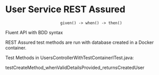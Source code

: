 # User Service REST Assured
                            given() -> when() -> then()
Fluent API with BDD syntax


REST Assured test methods are run with database created in a Docker container.


Test Methods in UsersControllerWithTestContainerITest.java:

testCreateMethod_whenValidDetailsProvided_returnsCreatedUser